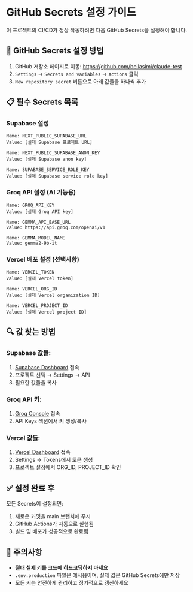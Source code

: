 # GitHub Secrets 설정 가이드

이 프로젝트의 CI/CD가 정상 작동하려면 다음 GitHub Secrets을 설정해야 합니다.

## 🔧 GitHub Secrets 설정 방법

1. GitHub 저장소 페이지로 이동: https://github.com/bellasimi/claude-test
2. `Settings` → `Secrets and variables` → `Actions` 클릭
3. `New repository secret` 버튼으로 아래 값들을 하나씩 추가

## 📋 필수 Secrets 목록

### Supabase 설정
```
Name: NEXT_PUBLIC_SUPABASE_URL
Value: [실제 Supabase 프로젝트 URL]

Name: NEXT_PUBLIC_SUPABASE_ANON_KEY  
Value: [실제 Supabase anon key]

Name: SUPABASE_SERVICE_ROLE_KEY
Value: [실제 Supabase service role key]
```

### Groq API 설정 (AI 기능용)
```
Name: GROQ_API_KEY
Value: [실제 Groq API key]

Name: GEMMA_API_BASE_URL
Value: https://api.groq.com/openai/v1

Name: GEMMA_MODEL_NAME
Value: gemma2-9b-it
```

### Vercel 배포 설정 (선택사항)
```
Name: VERCEL_TOKEN
Value: [실제 Vercel token]

Name: VERCEL_ORG_ID
Value: [실제 Vercel organization ID]

Name: VERCEL_PROJECT_ID
Value: [실제 Vercel project ID]
```

## 🔍 값 찾는 방법

### Supabase 값들:
1. [Supabase Dashboard](https://supabase.com/dashboard) 접속
2. 프로젝트 선택 → Settings → API
3. 필요한 값들을 복사

### Groq API 키:
1. [Groq Console](https://console.groq.com) 접속
2. API Keys 섹션에서 키 생성/복사

### Vercel 값들:
1. [Vercel Dashboard](https://vercel.com) 접속
2. Settings → Tokens에서 토큰 생성
3. 프로젝트 설정에서 ORG_ID, PROJECT_ID 확인

## ✅ 설정 완료 후

모든 Secrets이 설정되면:

1. 새로운 커밋을 main 브랜치에 푸시
2. GitHub Actions가 자동으로 실행됨
3. 빌드 및 배포가 성공적으로 완료됨

## 🚨 주의사항

- **절대 실제 키를 코드에 하드코딩하지 마세요**
- `.env.production` 파일은 예시용이며, 실제 값은 GitHub Secrets에만 저장
- 모든 키는 안전하게 관리하고 정기적으로 갱신하세요